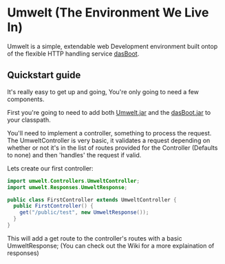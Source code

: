 # Umwelt (The Environment We Live In)

Umwelt is a simple, extendable web Development environment built ontop of the
flexible HTTP handling service
[dasBoot](http://www.github.com/zachmokahn/dasBoot).

## Quickstart guide
It's really easy to get up and going, You're only going to need a few
components.

First you're going to need to add both
[Umwelt.jar](https://github.com/zachmokahn/umwelt/blob/master/Umwelt.jar?raw=true)
and the
[dasBoot.jar](https://github.com/zachmokahn/umwelt/blob/master/lib/dasBoot.jar?raw=true) to your classpath.

You'll need to implement a controller, something to process the request.
The UmweltController is very basic, it validates a request depending on whether
or not it's in the list of routes provided for the Controller (Defaults to none)
and then 'handles' the request if valid.

Lets create our first controller:
```java
import umwelt.Controllers.UmweltController;
import umwelt.Responses.UmweltResponse;

public class FirstController extends UmweltController {
  public FirstController() {
    get("/public/test", new UmweltResponse());
  }
}
```
This will add a get route to the controller's routes with a basic
UmweltResponse; (You can check out the Wiki for a more explaination of
responses)
